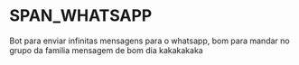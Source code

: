 # SPAN_WHATSAPP 
Bot para enviar infinitas mensagens para o whatsapp, bom para mandar no grupo da familia mensagem de bom dia kakakakaka
